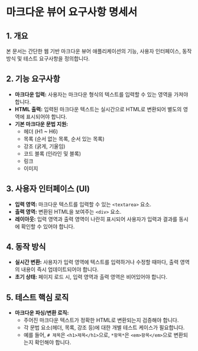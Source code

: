 # 마크다운 뷰어 요구사항 명세서

## 1. 개요
본 문서는 간단한 웹 기반 마크다운 뷰어 애플리케이션의 기능, 사용자 인터페이스, 동작 방식 및 테스트 요구사항을 정의합니다.

## 2. 기능 요구사항
- **마크다운 입력:** 사용자는 마크다운 형식의 텍스트를 입력할 수 있는 영역을 가져야 합니다.
- **HTML 출력:** 입력된 마크다운 텍스트는 실시간으로 HTML로 변환되어 별도의 영역에 표시되어야 합니다.
- **기본 마크다운 문법 지원:**
    - 헤더 (H1 ~ H6)
    - 목록 (순서 없는 목록, 순서 있는 목록)
    - 강조 (굵게, 기울임)
    - 코드 블록 (인라인 및 블록)
    - 링크
    - 이미지

## 3. 사용자 인터페이스 (UI)
- **입력 영역:** 마크다운 텍스트를 입력할 수 있는 `<textarea>` 요소.
- **출력 영역:** 변환된 HTML을 보여주는 `<div>` 요소.
- **레이아웃:** 입력 영역과 출력 영역이 나란히 표시되어 사용자가 입력과 결과를 동시에 확인할 수 있어야 합니다.

## 4. 동작 방식
- **실시간 변환:** 사용자가 입력 영역에 텍스트를 입력하거나 수정할 때마다, 출력 영역의 내용이 즉시 업데이트되어야 합니다.
- **초기 상태:** 페이지 로드 시, 입력 영역과 출력 영역은 비어있어야 합니다.

## 5. 테스트 핵심 로직
- **마크다운 파싱/변환 로직:**
    - 주어진 마크다운 텍스트가 정확한 HTML로 변환되는지 검증해야 합니다.
    - 각 문법 요소(헤더, 목록, 강조 등)에 대한 개별 테스트 케이스가 필요합니다.
    - 예를 들어, `# 제목`은 `<h1>제목</h1>`으로, `*항목*`은 `<em>항목</em>`으로 변환되는지 확인해야 합니다.
